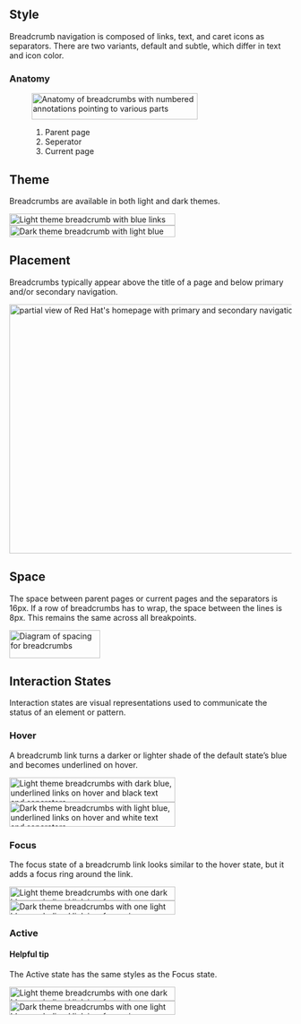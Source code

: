 ## Style

Breadcrumb navigation is composed of links, text, and caret icons as separators. There are two variants, default and subtle, which differ in text and icon color.

### Anatomy

<figure>
  <uxdot-example width-adjustment="295px">
    <img src="../breadcrumbs-anatomy.svg"
        alt="Anatomy of breadcrumbs with numbered annotations pointing to various parts"
        width="296"
        height="47">
  </uxdot-example>
  <figcaption>
     <ol>
       <li>Parent page</li>
       <li>Seperator</li>
       <li>Current page</li>
     </ol>
  </figcaption>
</figure>

## Theme

Breadcrumbs are available in both light and dark themes.

<div class="grid xs-two-columns">
  <uxdot-example width-adjustment="295px">
    <img src="../breadcrumb-theme-light.svg"
        alt="Light theme breadcrumb with blue links and black text and separators"
        width="296"
        height="21">
  </uxdot-example>

  <uxdot-example width-adjustment="295px" color-palette="darkest">
    <img src="../breadcrumb-theme-dark.svg"
        alt="Dark theme breadcrumb with light blue links and white text and separators"
        width="296"
        height="21">
  </uxdot-example>
</div>

## Placement

Breadcrumbs typically appear above the title of a page and below primary and/or secondary navigation.

<uxdot-example width-adjustment="1000px" variant="full" alignment="left" no-border>
    <img src="../breadcrumb-placement.svg"
        alt="partial view of Red Hat's homepage with primary and secondary navigation above breadcrumb navigation"
        width="1000"
        height="445">
  </uxdot-example>

## Space

The space between parent pages or current pages and the separators is 16px. If a row of breadcrumbs has to wrap, the space between the lines is 8px. This remains the same across all breakpoints.

<uxdot-example width-adjustment="162px">
 <img src="../breadcrumb-space.svg"
        alt="Diagram of spacing for breadcrumbs"
        width="162"
        height="50" />
</uxdot-example>

## Interaction States

Interaction states are visual representations used to communicate the status of an element or pattern.

### Hover

A breadcrumb link turns a darker or lighter shade of the default state’s blue and becomes underlined on hover.

<div class="grid xs-two-columns">
  <uxdot-example width-adjustment="295px">
    <img src="../breadcrumb-hover-light.svg"
        alt="Light theme breadcrumbs with dark blue, underlined links on hover and black text and separators"
        width="296"
        height="44">
  </uxdot-example>

  <uxdot-example width-adjustment="295px" color-palette="darkest">
    <img src="../breadcrumb-hover-dark.svg"
        alt="Dark theme breadcrumbs with light blue, underlined links on hover and white text and separators"
        width="296"
        height="44">
  </uxdot-example>
</div>

### Focus

The focus state of a breadcrumb link looks similar to the hover state, but it adds a focus ring around the link.

<div class="grid xs-two-columns">
  <uxdot-example width-adjustment="295px">
    <img src="../breadcrumb-focus-light.svg"
        alt="Light theme breadcrumbs with one dark blue, underlined link in a focus ring"
        width="296"
        height="25">
  </uxdot-example>

  <uxdot-example width-adjustment="295px" color-palette="darkest">
    <img src="../breadcrumb-focus-dark.svg"
        alt="Dark theme breadcrumbs with one light blue, underlined link in a focus ring"
        width="296"
        height="25">
  </uxdot-example>
</div>

### Active

<rh-alert state="info">
  <h4 slot="header">Helpful tip</h4>
  <p>The Active state has the same styles as the Focus state.</p>
</rh-alert>

<div class="grid xs-two-columns">
  <uxdot-example width-adjustment="295px">
    <img src="../breadcrumb-active-light.svg"
        alt="Light theme breadcrumbs with one dark blue, underlined link in a focus ring"
        width="296"
        height="25">
  </uxdot-example>

  <uxdot-example width-adjustment="295px" color-palette="darkest">
    <img src="../breadcrumb-active-dark.svg"
        alt="Dark theme breadcrumbs with one light blue, underlined link in a focus ring"
        width="296"
        height="25">
  </uxdot-example>
</div>



